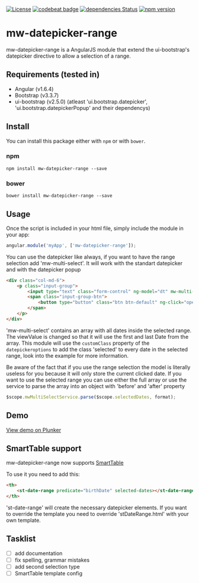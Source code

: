 [![License](https://img.shields.io/badge/license-MIT-green.svg)](https://github.com/MrWook/mw-datepicker-range/blob/master/LICENSE.txt)
[![codebeat badge](https://codebeat.co/badges/82e27a82-74d8-4442-a8df-e7fba1808f2d)](https://codebeat.co/projects/github-com-mrwook-mw-datepicker-range-master)
[![dependencies Status](https://david-dm.org/MrWook/mw-datepicker-range/status.svg)](https://david-dm.org/MrWook/mw-datepicker-range)
[![npm version](https://badge.fury.io/js/mw-datepicker-range.svg)](https://badge.fury.io/js/mw-datepicker-range)


# mw-datepicker-range

mw-datepicker-range is a AngularJS module that extend the ui-bootstrap's datepicker directive to allow a selection of a range.

## Requirements (tested in)
- Angular (v1.6.4)
- Bootstrap (v3.3.7)
- ui-bootstrap (v2.5.0) (atleast 'ui.bootstrap.datepicker', 'ui.bootstrap.datepickerPopup' and their dependencys)

## Install

You can install this package either with `npm` or with `bower`.

### npm

```shell
npm install mw-datepicker-range --save
```

### bower

```shell
bower install mw-datepicker-range --save
```

## Usage

Once the script is included in your html file, simply include the module in your app:
```javascript
angular.module('myApp', ['mw-datepicker-range']);
```
    

You can use the datepicker like always, if you want to have the range selection add 'mw-multi-select'.
It will work with the standart datepicker and with the datepicker popup
```html
<div class="col-md-6">
    <p class="input-group">
        <input type="text" class="form-control" ng-model="dt" mw-multi-select="selectedDates" uib-datepicker-popup="dd/MM/y" is-open="opened" datepicker-options="dateOptions"/>
        <span class="input-group-btn">
            <button type="button" class="btn btn-default" ng-click="open()"><i class="glyphicon glyphicon-calendar"></i></button>
        </span>
    </p>
</div>
```
    

'mw-multi-select' contains an array with all dates inside the selected range.
The viewValue is changed so that it will use the first and last Date from the array.
This module will use the ``customClass`` property of the `datepickeroptions` to add the class 'selected' to every date in the selected range, look into the example for more information.

Be aware of the fact that if you use the range selection the model is literally useless for you because it will only store the current clicked date.
If you want to use the selected range you can use either the full array or use the service to parse the array into an object with 'before' and 'after' property

```javascript
$scope.mwMultiSelectService.parse($scope.selectedDates, format);
```


## Demo

<a href='https://plnkr.co/edit/cQ2Dr48Ya8mKcgHnrg5W?p=preview' target='_blank'>View demo on Plunker</a>

## SmartTable support
mw-datepicker-range now supports <a href='https://github.com/lorenzofox3/Smart-Table' target='_blank'>SmartTable</a>

To use it you need to add this:
```html
<th>
    <st-date-range predicate="birthDate" selected-dates></st-date-range>
</th>
```
'st-date-range' will create the necessary datepicker elements. 
If you want to override the template you need to override 'stDateRange.html' with your own template.

## Tasklist 
- [ ] add documentation
- [ ] fix spelling, grammar mistakes
- [ ] add second selection type
- [ ] SmartTable template config